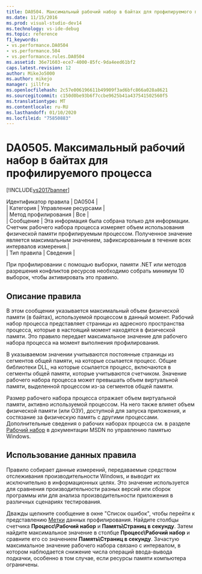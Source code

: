 ```yaml
---
title: DA0504. Максимальный рабочий набор в байтах для профилируемого процесса | Документы Майкрософт
ms.date: 11/15/2016
ms.prod: visual-studio-dev14
ms.technology: vs-ide-debug
ms.topic: reference
f1_keywords:
- vs.performance.DA0504
- vs.performance.504
- vs.performance.rules.DA0504
ms.assetid: 36e71603-ece7-4000-85fc-9da4eed61bf2
caps.latest.revision: 12
author: MikeJo5000
ms.author: mikejo
manager: jillfra
ms.openlocfilehash: 2c57e006196611b49909f3ad6bfc866a028a8621
ms.sourcegitcommit: c150d0be93b6f7ccbe9625b41a437541502560f5
ms.translationtype: MT
ms.contentlocale: ru-RU
ms.lasthandoff: 01/10/2020
ms.locfileid: "75850883"
---
```

# <a name="da0504-maximum-working-set-in-bytes-for-the-process-being-profiled"></a>DA0505. Максимальный рабочий набор в байтах для профилируемого процесса
[!INCLUDE[vs2017banner](../includes/vs2017banner.md)]

Идентификатор правила | DA0504 |  
| Категория | Управление ресурсами |  
| Метод профилирования | Все |  
| Сообщение | Эта информация была собрана только для информации. Счетчик рабочего набора процесса измеряет объем использования физической памяти профилируемым процессом. Полученное значение является максимальным значением, зафиксированным в течение всех интервалов измерения.|  
| Тип правила | Сведения |  
  
 При профилировании с помощью выборки, памяти .NET или методов разрешения конфликтов ресурсов необходимо собрать минимум 10 выборок, чтобы активировать это правило.  
  
## <a name="rule-description"></a>Описание правила  
 В этом сообщении указывается максимальный объем физической памяти (в байтах), используемой процессом в данный момент. Рабочий набор процесса представляет страницы из адресного пространства процесса, которые в настоящий момент находятся в физической памяти. Это правило передает максимальное значение для рабочего набора процесса на момент выполнения профилирования.  
  
 В указываемом значении учитываются постоянные страницы из сегментов общей памяти, на которые ссылается процесс. Общие библиотеки DLL, на которые ссылается процесс, включаются в сегменты общей памяти, которые учитываются счетчиком. Значение рабочего набора процесса может превышать объем виртуальной памяти, выделенной процессом из-за сегментов общей памяти.  
  
 Размер рабочего набора процесса отражает объем виртуальной памяти, активно используемой процессом. На него также влияет объем физической памяти (или ОЗУ), доступной для запуска приложения, и состязание за физическую память с другими процессами. Дополнительные сведения о рабочих наборах процесса см. в разделе [Рабочий набор](https://msdn.microsoft.com/library/cc441804.aspx) в документации MSDN по управлению памятью Windows.  
  
## <a name="how-to-use-rule-data"></a>Использование данных правила  
 Правило собирает данные измерений, передаваемые средством отслеживания производительности Windows, и выводит их исключительно в информационных целях. Это значение используется для сравнения производительности разных версий или сборок программы или для анализа производительности приложения в различных сценариях тестирования.  
  
 Дважды щелкните сообщение в окне "Список ошибок", чтобы перейти к представлению [Метки](../profiling/marks-view.md) данных профилирования. Найдите столбцы счетчика **Процесс\Рабочий набор** и **Память\Страниц в секунду**. Затем найдите максимальное значение в столбце **Процесс\Рабочий набор** и сравните его со значением **Память\Страниц в секунду**. Зачастую максимальное значение рабочего набора связано с интервалом, в котором наблюдается снижение числа операций ввода-вывода подкачки, особенно в том случае, если ресурсы памяти компьютера ограничены.

